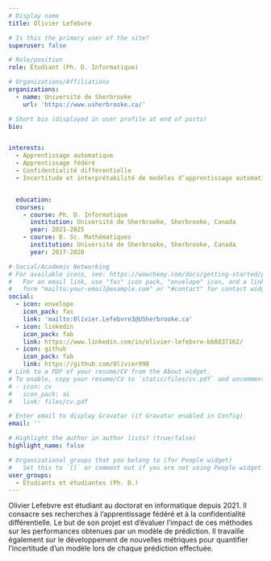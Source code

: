 ```yaml
---
# Display name
title: Olivier Lefebvre

# Is this the primary user of the site?
superuser: false

# Role/position
role: Étudiant (Ph. D. Informatique)

# Organizations/Affiliations
organizations:
  - name: Université de Sherbrooke
    url: 'https://www.usherbrooke.ca/'

# Short bio (displayed in user profile at end of posts)
bio: 


interests:
  - Apprentissage automatique
  - Apprentissage fédéré
  - Confidentialité différentielle
  - Incertitude et interprétabilité de modèles d’apprentissage automatique


  education:
  courses:
    - course: Ph. D. Informatique
      institution: Université de Sherbrooke, Sherbrooke, Canada
      year: 2021-2025
    - course: B. Sc. Mathématiques
      institution: Université de Sherbrooke, Sherbrooke, Canada
      year: 2017-2020

# Social/Academic Networking
# For available icons, see: https://wowchemy.com/docs/getting-started/page-builder/#icons
#   For an email link, use "fas" icon pack, "envelope" icon, and a link in the
#   form "mailto:your-email@example.com" or "#contact" for contact widget.
social:
  - icon: envelope
    icon_pack: fas
    link: 'mailto:Olivier.Lefebvre3@USherbrooke.ca'
  - icon: linkedin
    icon_pack: fab
    link: https://www.linkedin.com/in/olivier-lefebvre-bb8837162/
  - icon: github
    icon_pack: fab
    link: https://github.com/Olivier998
# Link to a PDF of your resume/CV from the About widget.
# To enable, copy your resume/CV to `static/files/cv.pdf` and uncomment the lines below.
# - icon: cv
#   icon_pack: ai
#   link: files/cv.pdf

# Enter email to display Gravatar (if Gravatar enabled in Config)
email: ''

# Highlight the author in author lists? (true/false)
highlight_name: false

# Organizational groups that you belong to (for People widget)
#   Set this to `[]` or comment out if you are not using People widget.
user_groups:
  - Étudiants et étudiantes (Ph. D.)
---
```


Olivier Lefebvre est étudiant au doctorat en informatique depuis 2021. Il consacre ses recherches 
à l’apprentissage fédéré et à la confidentialité différentielle. Le but de son projet est d’évaluer 
l’impact de ces méthodes sur les performances obtenues par un modèle de prédiction. 
Il travaille également sur le développement de nouvelles métriques pour quantifier l’incertitude d’un 
modèle lors de chaque prédiction effectuée.
